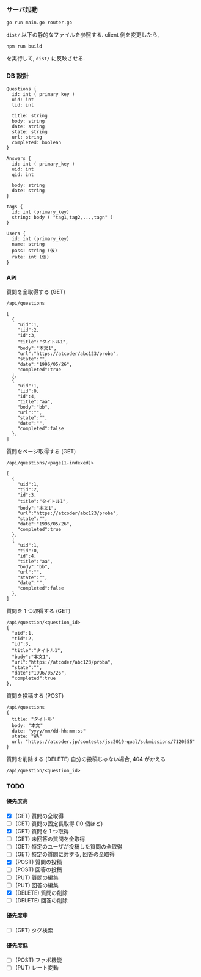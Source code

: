 ### サーバ起動
```
go run main.go router.go
```
`dist/` 以下の静的なファイルを参照する.
client 側を変更したら, 
```
npm run build
```
を実行して, `dist/` に反映させる.

### DB 設計
```
Questions {
  id: int ( primary_key )
  uid: int
  tid: int
  
  title: string
  body: string
  date: string
  state: string
  url: string
  completed: boolean
}

Answers {
  id: int ( primary_key )
  uid: int
  qid: int

  body: string
  date: string
}

tags {
  id: int (primary_key)
  string: body ( "tag1,tag2,...,tagn" )
}

Users {
  id: int (primary_key)
  name: string
  pass: string (仮)
  rate: int (仮)
}
```

### API

質問を全取得する (GET)
```
/api/questions

[
  {
    "uid":1,
    "tid":2,
    "id":3,
    "title":"タイトル1",
    "body":"本文1",
    "url":"https://atcoder/abc123/proba",
    "state":"",
    "date":"1996/05/26",
    "completed":true
  },
  {
    "uid":1,
    "tid":0,
    "id":4,
    "title":"aa",
    "body":"bb",
    "url":"",
    "state":"",
    "date":"",
    "completed":false
  },
]
```

質問をページ取得する (GET)
```
/api/questions/<page(1-indexed)>

[
  {
    "uid":1,
    "tid":2,
    "id":3,
    "title":"タイトル1",
    "body":"本文1",
    "url":"https://atcoder/abc123/proba",
    "state":"",
    "date":"1996/05/26",
    "completed":true
  },
  {
    "uid":1,
    "tid":0,
    "id":4,
    "title":"aa",
    "body":"bb",
    "url":"",
    "state":"",
    "date":"",
    "completed":false
  },
]
```

質問を 1 つ取得する (GET)
```
/api/question/<question_id>
{
  "uid":1,
  "tid":2,
  "id":3,
  "title":"タイトル1",
  "body":"本文1",
  "url":"https://atcoder/abc123/proba",
  "state":"",
  "date":"1996/05/26",
  "completed":true
},
```
質問を投稿する (POST)
```
/api/questions
{
  title: "タイトル"
  body: "本文"
  date: "yyyy/mm/dd-hh:mm:ss"
  state: "WA"
  url: "https://atcoder.jp/contests/jsc2019-qual/submissions/7120555"
}
```

質問を削除する (DELETE)
自分の投稿じゃない場合, 404 がかえる

```
/api/question/<question_id>
```

### TODO

#### 優先度高

- [x] (GET) 質問の全取得
- [ ] (GET) 質問の固定長取得 (10 個ほど)
- [x] (GET) 質問を 1 つ取得
- [ ] (GET) 未回答の質問を全取得
- [ ] (GET) 特定のユーザが投稿した質問の全取得
- [ ] (GET) 特定の質問に対する, 回答の全取得
- [x] (POST) 質問の投稿
- [ ] (POST) 回答の投稿
- [ ] (PUT) 質問の編集
- [ ] (PUT) 回答の編集
- [X] (DELETE) 質問の削除
- [ ] (DELETE) 回答の削除

####  優先度中

- [ ] (GET) タグ検索

#### 優先度低
- [ ] (POST) ファボ機能
- [ ] (PUT) レート変動
